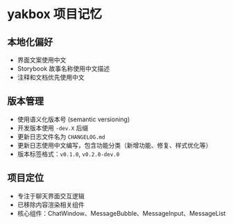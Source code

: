 # yakbox 项目记忆

## 本地化偏好

- 界面文案使用中文
- Storybook 故事名称使用中文描述
- 注释和文档优先使用中文

## 版本管理

- 使用语义化版本号 (semantic versioning)
- 开发版本使用 `-dev.X` 后缀
- 更新日志文件名为 `CHANGELOG.md`
- 更新日志使用中文编写，包含功能分类（新增功能、修复、样式优化等）
- 版本标签格式：`v0.1.0`, `v0.2.0-dev.0`

## 项目定位

- 专注于聊天界面交互逻辑
- 已移除内容渲染相关组件
- 核心组件：ChatWindow、MessageBubble、MessageInput、MessageList

<!-- 最后更新时间: 2025-07-09T20:09:00+08:00 -->
<!-- 更新说明: 添加版本管理规范和项目定位信息 -->
